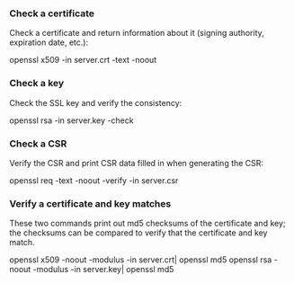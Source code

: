 ### Check a certificate
Check a certificate and return information about it (signing authority, expiration date, etc.):

openssl x509 -in server.crt -text -noout

### Check a key
Check the SSL key and verify the consistency:

openssl rsa -in server.key -check

### Check a CSR
Verify the CSR and print CSR data filled in when generating the CSR:

openssl req -text -noout -verify -in server.csr

### Verify a certificate and key matches
These two commands print out md5 checksums of the certificate and key; the checksums can be compared to verify that the certificate and key match.

openssl x509 -noout -modulus -in server.crt| openssl md5
openssl rsa -noout -modulus -in server.key| openssl md5

